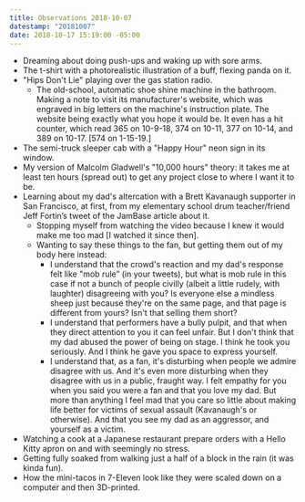 ```yaml
---
title: Observations 2018-10-07
datestamp: "20181007"
date: 2018-10-17 15:19:00 -05:00
---
```


- Dreaming about doing push-ups and waking up with sore arms.
- The t-shirt with a photorealistic illustration of a buff, flexing panda on it.
- "Hips Don't Lie" playing over the gas station radio.
	- The old-school, automatic shoe shine machine in the bathroom. Making a note to visit its manufacturer's website, which was engraved in big letters on the machine's instruction plate. The website being exactly what you hope it would be. It even has a hit counter, which read 365 on 10-9-18, 374 on 10-11, 377 on 10-14, and 389 on 10-17. [574 on 1-15-19.]
- The semi-truck sleeper cab with a "Happy Hour" neon sign in its window.
- My version of Malcolm Gladwell's "10,000 hours" theory: it takes me at least ten hours (spread out) to get any project close to where I want it to be.
- Learning about my dad's altercation with a Brett Kavanaugh supporter in San Francisco, at first, from my elementary school drum teacher/friend Jeff Fortin’s tweet of the JamBase article about it.
	- Stopping myself from watching the video because I knew it would make me too mad [I watched it since then].
	- Wanting to say these things to the fan, but getting them out of my body here instead:
		- I understand that the crowd's reaction and my dad's response felt like "mob rule” (in your tweets), but what is mob rule in this case if not a bunch of people civilly (albeit a little rudely, with laughter) disagreeing with you? Is everyone else a mindless sheep just because they're on the same page, and that page is different from yours? Isn't that selling them short?
		- I understand that performers have a bully pulpit, and that when they direct attention to you it can feel unfair. But I don't think that my dad abused the power of being on stage. I think he took you seriously. And I think he gave you space to express yourself.
		- I understand that, as a fan, it's disturbing when people we admire disagree with us. And it's even more disturbing when they disagree with us in a public, fraught way. I felt empathy for you when you said you were a fan and that you love my dad. But more than anything I feel mad that you care so little about making life better for victims of sexual assault (Kavanaugh's or otherwise). And that you see my dad as an aggressor, and yourself as a victim.
- Watching a cook at a Japanese restaurant prepare orders with a Hello Kitty apron on and with seemingly no stress.
- Getting fully soaked from walking just a half of a block in the rain (it was kinda fun).
- How the mini-tacos in 7-Eleven look like they were scaled down on a computer and then 3D-printed.
